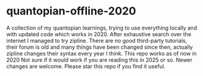 # quantopian-offline-2020
A collection of my quantopian learnings, trying to use everything locally and with updated code which works in 2020. After exhaustive search over the internet I managed to try zipline. There are no good third-party tutorials, their forum is old and many things have been changed since then, actually zipline changes their syntax every year I think. This repo works as of now in 2020 Not sure if it would work if you are reading this in 2025 or so. Newer changes are welcome.
Please star this repo if you find it useful. 
